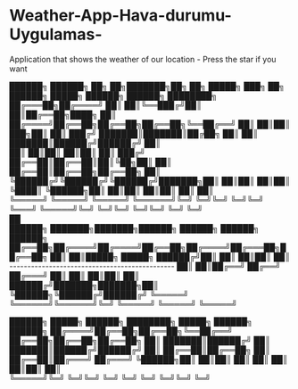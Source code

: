 # Weather-App-Hava-durumu-Uygulamas-
Application that shows the weather of our location - Press the star if you want

 ██████╗  ██████╗ ██╗   ██╗███████╗██╗  ██╗ █████╗ ███╗   ██╗     ██████╗ █████╗ ██████╗ ██████╗ ████████╗
██╔═══██╗██╔════╝ ██║   ██║╚══███╔╝██║  ██║██╔══██╗████╗  ██║    ██╔════╝██╔══██╗██╔══██╗██╔══██╗╚══██╔══╝
██║   ██║██║  ███╗██║   ██║  ███╔╝ ███████║███████║██╔██╗ ██║    ██║     ███████║██████╔╝██████╔╝   ██║   
██║   ██║██║   ██║██║   ██║ ███╔╝  ██╔══██║██╔══██║██║╚██╗██║    ██║     ██╔══██║██╔══██╗██╔══██╗   ██║   
╚██████╔╝╚██████╔╝╚██████╔╝███████╗██║  ██║██║  ██║██║ ╚████║    ╚██████╗██║  ██║██║  ██║██║  ██║   ██║   
 ╚═════╝  ╚═════╝  ╚═════╝ ╚══════╝╚═╝  ╚═╝╚═╝  ╚═╝╚═╝  ╚═══╝     ╚═════╝╚═╝  ╚═╝╚═╝  ╚═╝╚═╝  ╚═╝   ╚═╝   
                                                                     ██                                     
 ██████╗ ███████╗███████╗██████╗  ██████╗ ██████╗ ██████╗ 
██╔══██╗██╔════╝██╔════╝██╔══██╗██╔════╝██╔═══██╗██╔══██╗
██║  ██║█████╗  █████╗  ██████╔╝██║     ██║   ██║██║  ██║ ----------------------------------------------
██║  ██║██╔══╝  ██╔══╝  ██╔═══╝ ██║     ██║   ██║██║  ██║ 
██████╔╝███████╗███████╗██║     ╚██████╗╚██████╔╝██████╔╝
╚═════╝ ╚══════╝╚══════╝╚═╝      ╚═════╝ ╚═════╝ ╚═════╝ 

 ██████╗ █████╗ ██████╗ ████████╗     █████╗ ██████╗ ██████╗ 
██╔════╝██╔══██╗██╔══██╗╚══██╔══╝    ██╔══██╗██╔══██╗██╔══██╗
██║     ███████║██████╔╝   ██║       ███████║██████╔╝██████╔╝
██║     ██╔══██║██╔══██╗   ██║       ██╔══██║██╔═══╝ ██╔═══╝ 
╚██████╗██║  ██║██║  ██║   ██║       ██║  ██║██║     ██║     
 ╚═════╝╚═╝  ╚═╝╚═╝  ╚═╝   ╚═╝       ╚═╝  ╚═╝╚═╝     ╚═╝    
